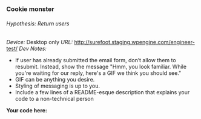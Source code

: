 ### Cookie monster
###### Hypothesis: Return users 
*Device:* Desktop only
*URL:* http://surefoot.staging.wpengine.com/engineer-test/
*Dev Notes:*
- If user has already submitted the email form, don’t allow them to resubmit. Instead, show the message "Hmm, you look familiar. While you're waiting for our reply, here's a GIF we think you should see."
- GIF can be anything you desire.
- Styling of messaging is up to you.
- Include a few lines of a README-esque description that explains your code to a non-technical person


**Your code here:**